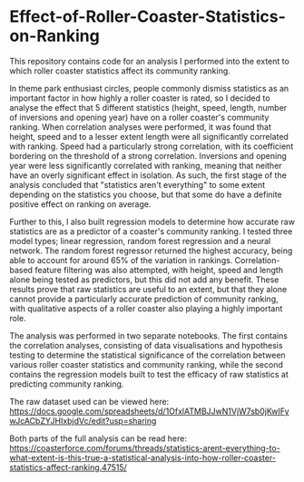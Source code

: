 # Effect-of-Roller-Coaster-Statistics-on-Ranking
This repository contains code for an analysis I performed into the extent to which roller coaster statistics affect its community ranking.

In theme park enthusiast circles, people commonly dismiss statistics as an important factor in how highly a roller coaster is rated, 
so I decided to analyse the effect that 5 different statistics (height, speed, length, number of inversions and opening year) have on a roller coaster's community ranking. When correlation analyses were performed, it was found that height, speed and to a lesser extent length were all significantly correlated 
with ranking. Speed had a particularly strong correlation, with its coefficient bordering on the threshold of a strong correlation. Inversions and opening year were less 
significantly correlated with ranking, meaning that neither have an overly significant effect in isolation. As such, the first stage of the analysis concluded that 
"statistics aren't everything" to some extent depending on the statistics you choose, but that some do have a definite positive effect on ranking on average.

Further to this, I also built regression models to determine how accurate raw statistics are as a predictor of a coaster's community ranking. I tested three model types; 
linear regression, random forest regression and a neural network. The random forest regressor returned the highest accuracy, being able to account for around 65% of the 
variation in rankings. Correlation-based feature filtering was also attempted, with height, speed and length alone being tested as predictors, but this did not add any benefit. 
These results prove that raw statistics are useful to an extent, but that they alone cannot provide a particularly accurate prediction of community ranking, with qualitative 
aspects of a roller coaster also playing a highly important role.

The analysis was performed in two separate notebooks. The first contains the correlation analyses, consisting of data visualisations and hypothesis testing to determine the
statistical significance of the correlation between various roller coaster statistics and community ranking, while the second contains the regression models built to test
the efficacy of raw statistics at predicting community ranking.

The raw dataset used can be viewed here: https://docs.google.com/spreadsheets/d/1OfxlATMBJJwN1VjW7sb0jKwIFywJcACbZYJHIxbjdVc/edit?usp=sharing

Both parts of the full analysis can be read here: 
https://coasterforce.com/forums/threads/statistics-arent-everything-to-what-extent-is-this-true-a-statistical-analysis-into-how-roller-coaster-statistics-affect-ranking.47515/



